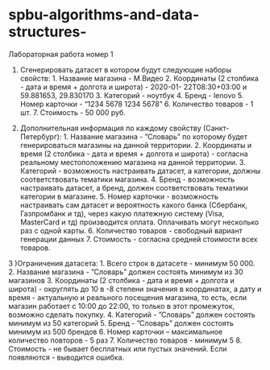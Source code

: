 # spbu-algorithms-and-data-structures-
Лабораторная работа номер 1

1) Сгенерировать датасет в котором будут следующие наборы свойств:
        1. Название магазина - М.Видео
        2. Координаты (2 столбика - дата и время + долгота и широта) - 2020-01-
        22T08:30+03:00 и 59.881653, 29.830170
        3. Категорий - ноутбук
        4. Бренд - lenovo
        5. Номер карточки - “1234 5678 1234 5678”
        6. Количество товаров - 1 шт.
        7. Стоимость - 50 000 руб.
        
2) Дополнительная информация по каждому свойству (Санкт-Петербург):
        1. Название магазина - ”Словарь” по которому будет генерироваться
        магазины на данной территории.
        2. Координаты и время (2 столбика - дата и время + долгота и широта) -
        согласна реальному местоположению магазина на данной территории.
        3. Категорий - возможность настраивать датасет, а категории, должны
        соответствовать тематики магазина.
        4. Бренд - возможность настраивать датасет, а бренд, должен
        соответствовать тематики категории в магазине.
        5. Номер карточки - возможность настраивать сам датасет и вероятность
        какого банка (Сбербанк, Газпромбанк и тд), через какую платежную
        систему (Visa, MasterCard и тд) производится оплата. Оплачивать могут
        несколько раз с одной карты.
        6. Количество товаров - свободный вариант генерации данных
        7. Стоимость - согласна средней стоимости всех товаров.

3 )Ограничения датасета:
        1. Всего строк в датасете - минимум 50 000.
        2. Название магазина - ”Словарь” должен состоять минимум из 30
        магазинов
        3. Координаты (2 столбика - дата и время + долгота и широта) - округлять
        до 10 в -8 степени значения в координатах, а дату и время - актуальную
        и реального посещения магазина, то есть, если магазин работает с 10:00
        до 22:00, то только в этот промежуток, возможно сделать покупку.
        4. Категорий - ”Словарь” должен состоять минимум из 50 категорий
        5. Бренд - ”Словарь” должен состоять минимум из 500 брендов
        6. Номер карточки – максимальное количество повторов - 5 раз
        7. Количество товаров - минимум 5
        8. Стоимость - не бывает бесплатных или пустых значений. Если
        появляются - выводится ошибка.
